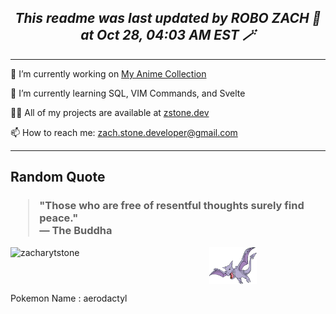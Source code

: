 <h2 align="center" style="font-style: italic; font-weight: bold;"> This readme was last updated by ROBO ZACH 🤖 at Oct 28, 04:03 AM EST 🪄 </h2></a>

---

🔭 I’m currently working on [My Anime Collection](https://github.com/ZacharyTStone/My-Anime-Collection)

🌱 I’m currently learning SQL, VIM Commands, and Svelte

👨‍💻 All of my projects are available at [zstone.dev](https://www.zstone.dev/)

📫 How to reach me: [zach.stone.developer@gmail.com](mailto:zach.stone.developer@gmail.com)

---

<!-- Add a Quotes section -->

## Random Quote

<h3>
<blockquote>
  "Those who are free of resentful thoughts surely find peace."
<br>— The Buddha
</blockquote>
</h3>

<div style="display: flex; flex-wrap: no-wrap; width: 100%; gap: 16px">
        <img width="60%" src="https://github-readme-streak-stats.herokuapp.com/?user=zacharytstone" alt="zacharytstone" />
    <img width="15%" class='poke-img' src='https://raw.githubusercontent.com/PokeAPI/sprites/master/sprites/pokemon/other/dream-world/142.svg' alt='aerodactyl'/>
</div>

<span class="poke-name"> Pokemon Name : aerodactyl</span>
